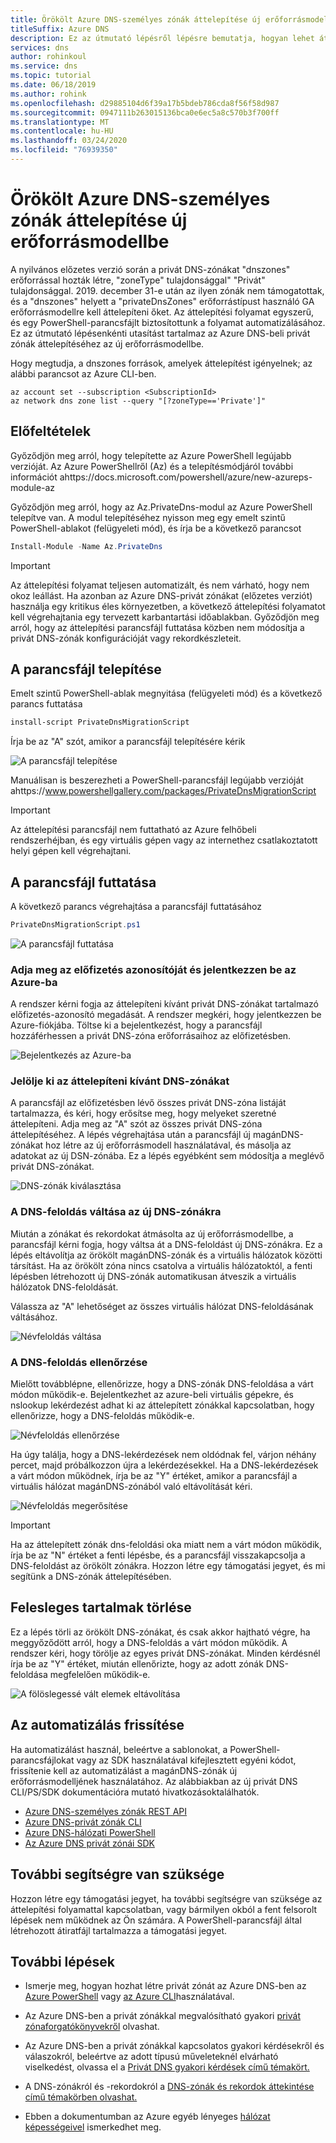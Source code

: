 ```yaml
---
title: Örökölt Azure DNS-személyes zónák áttelepítése új erőforrásmodellbe
titleSuffix: Azure DNS
description: Ez az útmutató lépésről lépésre bemutatja, hogyan lehet áttelepíteni az örökölt magán DNS-zónákat a legújabb erőforrásmodellre
services: dns
author: rohinkoul
ms.service: dns
ms.topic: tutorial
ms.date: 06/18/2019
ms.author: rohink
ms.openlocfilehash: d29885104d6f39a17b5bdeb786cda8f56f58d987
ms.sourcegitcommit: 0947111b263015136bca0e6ec5a8c570b3f700ff
ms.translationtype: MT
ms.contentlocale: hu-HU
ms.lasthandoff: 03/24/2020
ms.locfileid: "76939350"
---
```

# <a name="migrating-legacy-azure-dns-private-zones-to-new-resource-model"></a>Örökölt Azure DNS-személyes zónák áttelepítése új erőforrásmodellbe

A nyilvános előzetes verzió során a privát DNS-zónákat "dnszones" erőforrással hozták létre, "zoneType" tulajdonsággal" "Privát" tulajdonsággal. 2019. december 31-e után az ilyen zónák nem támogatottak, és a "dnszones" helyett a "privateDnsZones" erőforrástípust használó GA erőforrásmodellre kell áttelepíteni őket. Az áttelepítési folyamat egyszerű, és egy PowerShell-parancsfájlt biztosítottunk a folyamat automatizálásához. Ez az útmutató lépésenkénti utasítást tartalmaz az Azure DNS-beli privát zónák áttelepítéséhez az új erőforrásmodellbe.

Hogy megtudja, a dnszones források, amelyek áttelepítést igényelnek; az alábbi parancsot az Azure CLI-ben.
```azurecli
az account set --subscription <SubscriptionId>
az network dns zone list --query "[?zoneType=='Private']"
```

## <a name="prerequisites"></a>Előfeltételek

Győződjön meg arról, hogy telepítette az Azure PowerShell legújabb verzióját. Az Azure PowerShellről (Az) és a telepítésmódjáról további információt ahttps://docs.microsoft.com/powershell/azure/new-azureps-module-az

Győződjön meg arról, hogy az Az.PrivateDns-modul az Azure PowerShell telepítve van. A modul telepítéséhez nyisson meg egy emelt szintű PowerShell-ablakot (felügyeleti mód), és írja be a következő parancsot

```powershell
Install-Module -Name Az.PrivateDns
```

>[!IMPORTANT]
>Az áttelepítési folyamat teljesen automatizált, és nem várható, hogy nem okoz leállást. Ha azonban az Azure DNS-privát zónákat (előzetes verziót) használja egy kritikus éles környezetben, a következő áttelepítési folyamatot kell végrehajtania egy tervezett karbantartási időablakban. Győződjön meg arról, hogy az áttelepítési parancsfájl futtatása közben nem módosítja a privát DNS-zónák konfigurációját vagy rekordkészleteit.

## <a name="installing-the-script"></a>A parancsfájl telepítése

Emelt szintű PowerShell-ablak megnyitása (felügyeleti mód) és a következő parancs futtatása

```powershell
install-script PrivateDnsMigrationScript
```

Írja be az "A" szót, amikor a parancsfájl telepítésére kérik

![A parancsfájl telepítése](./media/private-dns-migration-guide/install-migration-script.png)

Manuálisan is beszerezheti a PowerShell-parancsfájl legújabb verzióját ahttps://www.powershellgallery.com/packages/PrivateDnsMigrationScript

>[!IMPORTANT]
>Az áttelepítési parancsfájl nem futtatható az Azure felhőbeli rendszerhéjban, és egy virtuális gépen vagy az internethez csatlakoztatott helyi gépen kell végrehajtani.

## <a name="running-the-script"></a>A parancsfájl futtatása

A következő parancs végrehajtása a parancsfájl futtatásához

```powershell
PrivateDnsMigrationScript.ps1
```

![A parancsfájl futtatása](./media/private-dns-migration-guide/running-migration-script.png)

### <a name="enter-the-subscription-id-and-sign-in-to-azure"></a>Adja meg az előfizetés azonosítóját és jelentkezzen be az Azure-ba

A rendszer kérni fogja az áttelepíteni kívánt privát DNS-zónákat tartalmazó előfizetés-azonosító megadását. A rendszer megkéri, hogy jelentkezzen be Azure-fiókjába. Töltse ki a bejelentkezést, hogy a parancsfájl hozzáférhessen a privát DNS-zóna erőforrásaihoz az előfizetésben.

![Bejelentkezés az Azure-ba](./media/private-dns-migration-guide/login-migration-script.png)

### <a name="select-the-dns-zones-you-want-to-migrate"></a>Jelölje ki az áttelepíteni kívánt DNS-zónákat

A parancsfájl az előfizetésben lévő összes privát DNS-zóna listáját tartalmazza, és kéri, hogy erősítse meg, hogy melyeket szeretné áttelepíteni. Adja meg az "A" szót az összes privát DNS-zóna áttelepítéséhez. A lépés végrehajtása után a parancsfájl új magánDNS-zónákat hoz létre az új erőforrásmodell használatával, és másolja az adatokat az új DSN-zónába. Ez a lépés egyébként sem módosítja a meglévő privát DNS-zónákat.

![DNS-zónák kiválasztása](./media/private-dns-migration-guide/migratezone-migration-script.png)

### <a name="switching-dns-resolution-to-the-new-dns-zones"></a>A DNS-feloldás váltása az új DNS-zónákra

Miután a zónákat és rekordokat átmásolta az új erőforrásmodellbe, a parancsfájl kérni fogja, hogy váltsa át a DNS-feloldást új DNS-zónákra. Ez a lépés eltávolítja az örökölt magánDNS-zónák és a virtuális hálózatok közötti társítást. Ha az örökölt zóna nincs csatolva a virtuális hálózatoktól, a fenti lépésben létrehozott új DNS-zónák automatikusan átveszik a virtuális hálózatok DNS-feloldását.

Válassza az "A" lehetőséget az összes virtuális hálózat DNS-feloldásának váltásához.

![Névfeloldás váltása](./media/private-dns-migration-guide/switchresolution-migration-script.png)

### <a name="verify-the-dns-resolution"></a>A DNS-feloldás ellenőrzése

Mielőtt továbblépne, ellenőrizze, hogy a DNS-zónák DNS-feloldása a várt módon működik-e. Bejelentkezhet az azure-beli virtuális gépekre, és nslookup lekérdezést adhat ki az áttelepített zónákkal kapcsolatban, hogy ellenőrizze, hogy a DNS-feloldás működik-e.

![Névfeloldás ellenőrzése](./media/private-dns-migration-guide/verifyresolution-migration-script.png)

Ha úgy találja, hogy a DNS-lekérdezések nem oldódnak fel, várjon néhány percet, majd próbálkozzon újra a lekérdezésekkel. Ha a DNS-lekérdezések a várt módon működnek, írja be az "Y" értéket, amikor a parancsfájl a virtuális hálózat magánDNS-zónából való eltávolítását kéri.

![Névfeloldás megerősítése](./media/private-dns-migration-guide/confirmresolution-migration-script.png)

>[!IMPORTANT]
>Ha az áttelepített zónák dns-feloldási oka miatt nem a várt módon működik, írja be az "N" értéket a fenti lépésbe, és a parancsfájl visszakapcsolja a DNS-feloldást az örökölt zónákra. Hozzon létre egy támogatási jegyet, és mi segítünk a DNS-zónák áttelepítésében.

## <a name="cleanup"></a>Felesleges tartalmak törlése

Ez a lépés törli az örökölt DNS-zónákat, és csak akkor hajtható végre, ha meggyőződött arról, hogy a DNS-feloldás a várt módon működik. A rendszer kéri, hogy törölje az egyes privát DNS-zónákat. Minden kérdésnél írja be az "Y" értéket, miután ellenőrizte, hogy az adott zónák DNS-feloldása megfelelően működik-e.

![A fölöslegessé vált elemek eltávolítása](./media/private-dns-migration-guide/cleanup-migration-script.png)

## <a name="update-your-automation"></a>Az automatizálás frissítése

Ha automatizálást használ, beleértve a sablonokat, a PowerShell-parancsfájlokat vagy az SDK használatával kifejlesztett egyéni kódot, frissítenie kell az automatizálást a magánDNS-zónák új erőforrásmodelljének használatához. Az alábbiakban az új privát DNS CLI/PS/SDK dokumentációra mutató hivatkozásoktalálhatók.
* [Azure DNS-személyes zónák REST API](https://docs.microsoft.com/rest/api/dns/privatedns/privatezones)
* [Azure DNS-privát zónák CLI](https://docs.microsoft.com/cli/azure/ext/privatedns/network/private-dns?view=azure-cli-latest)
* [Azure DNS-hálózati PowerShell](https://docs.microsoft.com/powershell/module/az.privatedns/?view=azps-2.3.2)
* [Az Azure DNS privát zónái SDK](https://docs.microsoft.com/dotnet/api/overview/azure/privatedns/management?view=azure-dotnet-preview)

## <a name="need-further-help"></a>További segítségre van szüksége

Hozzon létre egy támogatási jegyet, ha további segítségre van szüksége az áttelepítési folyamattal kapcsolatban, vagy bármilyen okból a fent felsorolt lépések nem működnek az Ön számára. A PowerShell-parancsfájl által létrehozott átiratfájl tartalmazza a támogatási jegyet.

## <a name="next-steps"></a>További lépések

* Ismerje meg, hogyan hozhat létre privát zónát az Azure DNS-ben az [Azure PowerShell](./private-dns-getstarted-powershell.md) vagy [az Azure CLI](./private-dns-getstarted-cli.md)használatával.

* Az Azure DNS-ben a privát zónákkal megvalósítható gyakori [privát zónaforgatókönyvekről](./private-dns-scenarios.md) olvashat.

* Az Azure DNS-ben a privát zónákkal kapcsolatos gyakori kérdésekről és válaszokról, beleértve az adott típusú műveleteknél elvárható viselkedést, olvassa el a [Privát DNS gyakori kérdések című témakört.](./dns-faq-private.md)

* A DNS-zónákról és -rekordokról a [DNS-zónák és rekordok áttekintése című témakörben olvashat.](dns-zones-records.md)

* Ebben a dokumentumban az Azure egyéb lényeges [hálózat képességeivel](../networking/networking-overview.md) ismerkedhet meg.
